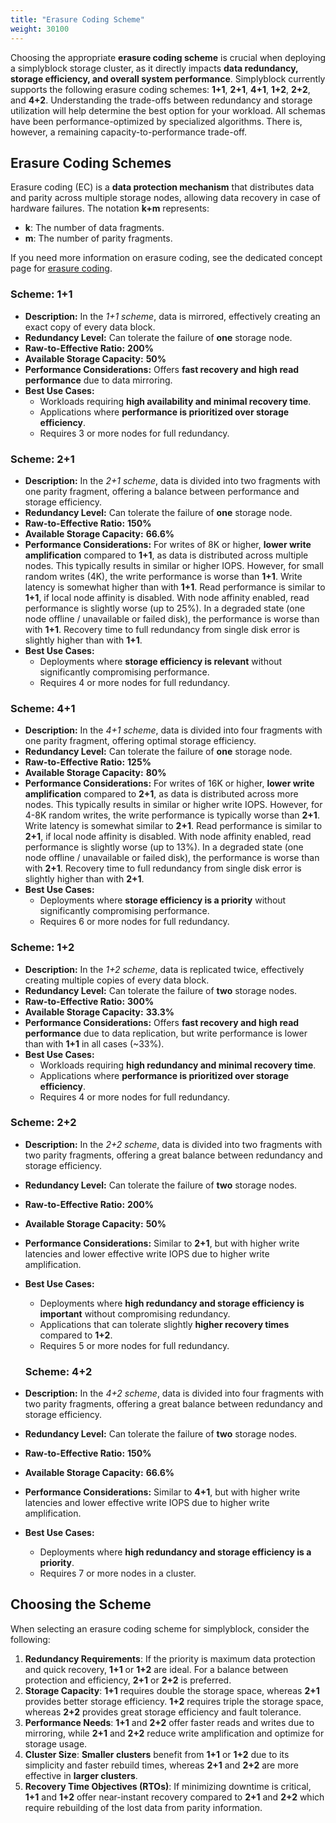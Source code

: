 ```yaml
---
title: "Erasure Coding Scheme"
weight: 30100
---
```


Choosing the appropriate **erasure coding scheme** is crucial when deploying a simplyblock storage cluster, as it
directly impacts **data redundancy, storage efficiency, and overall system performance**. Simplyblock currently supports
the following erasure coding schemes: **1+1**, **2+1**, **4+1**, **1+2**, **2+2**, and **4+2**. Understanding the
trade-offs between redundancy and storage utilization will help determine the best option for your workload. All schemas
have been performance-optimized by specialized algorithms. There is, however, a remaining capacity-to-performance
trade-off.

## Erasure Coding Schemes

Erasure coding (EC) is a **data protection mechanism** that distributes data and parity across multiple storage nodes,
allowing data recovery in case of hardware failures. The notation **k+m** represents:

- **k**: The number of data fragments.
- **m**: The number of parity fragments.

If you need more information on erasure coding, see the dedicated concept page for
[erasure coding](../../architecture/concepts/erasure-coding.md).

### Scheme: 1+1

- **Description:** In the _1+1 scheme_, data is mirrored, effectively creating an exact copy of every data block.
- **Redundancy Level:** Can tolerate the failure of **one** storage node.
- **Raw-to-Effective Ratio:** **200%**
- **Available Storage Capacity:** **50%**
- **Performance Considerations:** Offers **fast recovery and high read performance** due to data mirroring.
- **Best Use Cases:**
    - Workloads requiring **high availability and minimal recovery time**.
    - Applications where **performance is prioritized over storage efficiency**.
    - Requires 3 or more nodes for full redundancy.

### Scheme: 2+1

- **Description:** In the _2+1 scheme_, data is divided into two fragments with one parity fragment, offering a
  balance between performance and storage efficiency.
- **Redundancy Level:** Can tolerate the failure of **one** storage node.
- **Raw-to-Effective Ratio:** **150%**
- **Available Storage Capacity:** **66.6%**
- **Performance Considerations:** For writes of 8K or higher, **lower write amplification** compared to **1+1**, as data is distributed across multiple nodes. This typically results in similar or higher IOPS. However, for small random writes (4K), the write performance is worse than **1+1**. Write latency is somewhat higher than with **1+1**. Read performance is similar to **1+1**, if local node affinity is disabled. With node affinity enabled, read performance is slightly worse (up to 25%). In a degraded state (one node offline / unavailable or failed disk), the performance is worse than with **1+1**. Recovery time to full redundancy from single disk error is slightly higher than with **1+1**.
- **Best Use Cases:**
    - Deployments where **storage efficiency is relevant** without significantly compromising performance.
    - Requires 4 or more nodes for full redundancy.


### Scheme: 4+1

- **Description:** In the _4+1 scheme_, data is divided into four fragments with one parity fragment, offering
  optimal storage efficiency.
- **Redundancy Level:** Can tolerate the failure of **one** storage node.
- **Raw-to-Effective Ratio:** **125%**
- **Available Storage Capacity:** **80%**
- **Performance Considerations:** For writes of 16K or higher, **lower write amplification** compared to **2+1**, as data is distributed across more nodes. This typically results in similar or higher write IOPS. However, for 4-8K random writes, the write performance is typically worse than **2+1**. Write latency is somewhat similar to **2+1**. Read performance is similar to **2+1**, if local node affinity is disabled. With node affinity enabled, read performance is slightly worse (up to 13%). In a degraded state (one node offline / unavailable or failed disk), the performance is worse than with **2+1**. Recovery time to full redundancy from single disk error is slightly higher than with **2+1**.
- **Best Use Cases:**
    - Deployments where **storage efficiency is a priority** without significantly compromising performance.
    - Requires 6 or more nodes for full redundancy.

### Scheme: 1+2

- **Description:** In the _1+2 scheme_, data is replicated twice, effectively creating multiple copies of every data block.
- **Redundancy Level:** Can tolerate the failure of **two** storage nodes.
- **Raw-to-Effective Ratio:** **300%**
- **Available Storage Capacity:** **33.3%**
- **Performance Considerations:** Offers **fast recovery and high read performance** due to data replication, but write performance is lower than with **1+1** in all cases (~33%).
- **Best Use Cases:**
    - Workloads requiring **high redundancy and minimal recovery time**.
    - Applications where **performance is prioritized over storage efficiency**.
    - Requires 4 or more nodes for full redundancy.

### Scheme: 2+2

- **Description:** In the _2+2 scheme_, data is divided into two fragments with two parity fragments, offering a great
  balance between redundancy and storage efficiency.
- **Redundancy Level:** Can tolerate the failure of **two** storage nodes.
- **Raw-to-Effective Ratio:** **200%**
- **Available Storage Capacity:** **50%**
- **Performance Considerations:** Similar to **2+1**, but with higher write latencies and lower effective write IOPS due to higher write amplification.
- **Best Use Cases:**
    - Deployments where **high redundancy and storage efficiency is important** without compromising redundancy.
    - Applications that can tolerate slightly **higher recovery times** compared to **1+2**.
    - Requires 5 or more nodes for full redundancy.
 
  ### Scheme: 4+2

- **Description:** In the _4+2 scheme_, data is divided into four fragments with two parity fragments, offering a great
  balance between redundancy and storage efficiency.
- **Redundancy Level:** Can tolerate the failure of **two** storage nodes.
- **Raw-to-Effective Ratio:** **150%**
- **Available Storage Capacity:** **66.6%**
- **Performance Considerations:** Similar to **4+1**, but with higher write latencies and lower effective write IOPS due to higher write amplification.
- **Best Use Cases:**
    - Deployments where **high redundancy and storage efficiency is a priority**.
    - Requires 7 or more nodes in a cluster.

## Choosing the Scheme

When selecting an erasure coding scheme for simplyblock, consider the following:

1. **Redundancy Requirements**: If the priority is maximum data protection and quick recovery, **1+1** or **1+2** are ideal. For a
   balance between protection and efficiency, **2+1** or **2+2** is preferred.
2. **Storage Capacity**: **1+1** requires double the storage space, whereas **2+1** provides better storage efficiency. **1+2** requires triple the storage space, whereas **2+2** provides great storage efficiency and fault tolerance.
3. **Performance Needs**: **1+1** and **2+2** offer faster reads and writes due to mirroring, while **2+1** and **2+2** reduce write amplification and optimize for storage usage.
4. **Cluster Size**: **Smaller clusters** benefit from **1+1** or **1+2** due to its simplicity and faster rebuild times, whereas **2+1** and **2+2** are more effective in **larger clusters**.
5. **Recovery Time Objectives (RTOs)**: If minimizing downtime is critical, **1+1** and **1+2** offer near-instant recovery compared to **2+1** and **2+2** which require rebuilding of the lost data from parity information.
